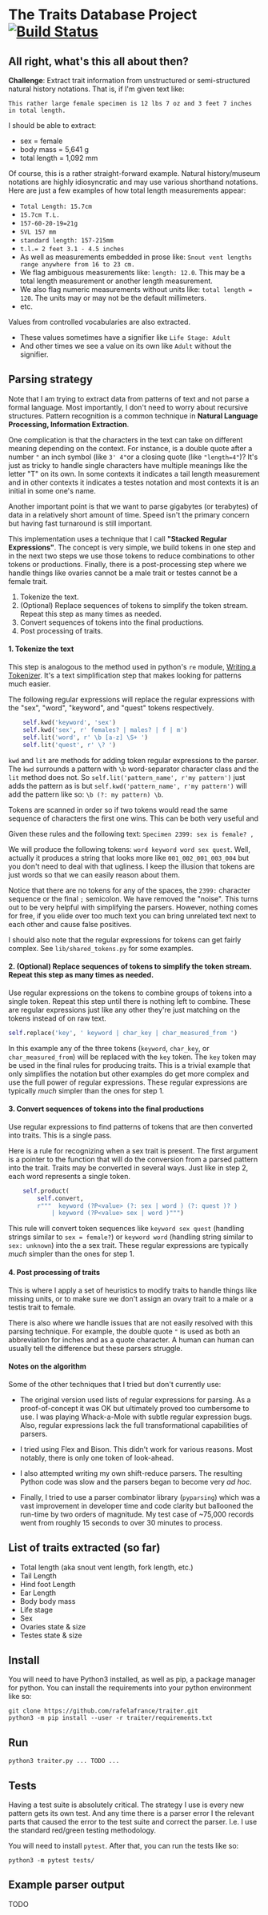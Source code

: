 # The Traits Database Project [![Build Status](https://travis-ci.org/rafelafrance/traiter.svg?branch=master)](https://travis-ci.org/rafelafrance/traiter)

## All right, what's this all about then?
**Challenge**: Extract trait information from unstructured or semi-structured natural history notations. That is, if I'm given text like:

 ```
 This rather large female specimen is 12 lbs 7 oz and 3 feet 7 inches in total length.
 ```
I should be able to extract:

 - sex = female
 - body mass = 5,641 g
 - total length = 1,092 mm

 Of course, this is a rather straight-forward example. Natural history/museum notations are highly idiosyncratic and may use various shorthand notations. Here are just a few examples of how total length measurements appear:

 - `Total Length: 15.7cm`
 - `15.7cm T.L.`
 - `157-60-20-19=21g`
 - `SVL 157 mm`
 - `standard length: 157-215mm`
 - `t.l.= 2 feet 3.1 - 4.5 inches`
 - As well as measurements embedded in prose like: `Snout vent lengths range anywhere from 16 to 23 cm.`
 - We flag ambiguous measurements like: `length: 12.0`. This may be a total length measurement or another length measurement.
 - We also flag numeric measurements without units like: `total length = 120`. The units may or may not be the default millimeters.
 - etc.

Values from controlled vocabularies are also extracted.
 - These values sometimes have a signifier like `Life Stage: Adult`
 - And other times we see a value on its own like `Adult` without the signifier.

## Parsing strategy

Note that I am trying to extract data from patterns of text and not parse a formal language. Most importantly, I don't need to worry about recursive structures. Pattern recognition is a common technique in **Natural Language Processing, Information Extraction**.

One complication is that the characters in the text can take on different meaning depending on the context. For instance, is a double quote after a number `"` an inch symbol (like `3' 4"`or a closing quote (like `"length=4"`)? It's just as tricky to handle single characters have multiple meanings like the letter "T" on its own. In some contexts it indicates a tail length measurement and in other contexts it indicates a testes notation and most contexts it is an initial in some one's name.

Another important point is that we want to parse gigabytes (or terabytes) of data in a relatively short amount of time. Speed isn't the primary concern but having fast turnaround is still important.

This implementation uses a technique that I call **"Stacked Regular Expressions"**. The concept is very simple, we build tokens in one step and in the next two steps we use those tokens to reduce combinations to other tokens or productions. Finally, there is a post-processing step where we handle things like ovaries cannot be a male trait or testes cannot be a female trait.

1. Tokenize the text.
2. (Optional) Replace sequences of tokens to simplify the token stream. Repeat this step as many times as needed.
3. Convert sequences of tokens into the final productions.
4. Post processing of traits.


#### 1. Tokenize the text
This step is analogous to the method used in python's `re` module, [Writing a Tokenizer](https://docs.python.org/3/library/re.html#writing-a-tokenizer). It's a text simplification step that makes looking for patterns much easier.

The following regular expressions will replace the regular expressions with the "sex", "word", "keyword", and "quest" tokens respectively.

```python
    self.kwd('keyword', 'sex')
    self.kwd('sex', r' females? | males? | f | m')
    self.lit('word', r' \b [a-z] \S+ ')
    self.lit('quest', r' \? ')
```

`kwd` and `lit` are methods for adding token regular expressions to the parser. The `kwd` surrounds a pattern with `\b` word-separator character class and the `lit` method does not. So `self.lit('pattern_name', r'my pattern')` just adds the pattern as is but `self.kwd('pattern_name', r'my pattern')` will add the pattern like so: `\b (?: my pattern) \b`.

Tokens are scanned in order so if two tokens would read the same sequence of characters the first one wins. This can be both very useful and

Given these rules and the following text: `Specimen 2399: sex is female? ,`

We will produce the following tokens: `word keyword word sex quest`. Well, actually it produces a string that looks more like `001_002_001_003_004` but you don't need to deal with that ugliness. I keep the illusion that tokens are just words so that we can easily reason about them.

Notice that there are no tokens for any of the spaces, the `2399:` character sequence or the final `;` semicolon. We have removed the "noise". This turns out to be very helpful with simplifying the parsers. However, nothing comes for free, if you elide over too much text you can bring unrelated text next to each other and cause false positives.

I should also note that the regular expressions for tokens can get fairly complex. See `lib/shared_tokens.py` for some examples.

#### 2. (Optional) Replace sequences of tokens to simplify the token stream. Repeat this step as many times as needed.

Use regular expressions on the tokens to combine groups of tokens into a single token. Repeat this step until there is nothing left to combine. These are regular expressions just like any other they're just matching on the tokens instead of on raw text.

```python
self.replace('key', ' keyword | char_key | char_measured_from ')
```

In this example any of the three tokens (`keyword`, `char_key`, or `char_measured_from`) will be replaced with the `key` token. The `key` token may be used in the final rules for producing traits. This is a trivial example that only simplifies the notation but other examples do get more complex and use the full power of regular expressions. These regular expressions are typically *much* simpler than the ones for step 1.

#### 3. Convert sequences of tokens into the final productions
Use regular expressions to find patterns of tokens that are then converted into traits. This is a single pass.

Here is a rule for recognizing when a sex trait is present. The first argument is a pointer to the function that will do the conversion from a parsed pattern into the trait. Traits may be converted in several ways. Just like in step 2, each word represents a single token.

```python
    self.product(
        self.convert,
        r"""  keyword (?P<value> (?: sex | word ) (?: quest )? )
            | keyword (?P<value> sex | word )""")
```

This rule will convert token sequences like `keyword sex quest` (handling strings similar to `sex = female?`) or `keyword word` (handling string similar to `sex: unknown`) into the a sex trait. These regular expressions are typically *much* simpler than the ones for step 1.

#### 4. Post processing of traits
This is where I apply a set of heuristics to modify traits to handle things like missing units, or to make sure we don't assign an ovary trait to a male or a testis trait to female.

There is also where we handle issues that are not easily resolved with this parsing technique. For example, the double quote `"` is used as both an abbreviation for inches and as a quote character. A human can human can usually tell the difference but these parsers struggle.

#### Notes on the algorithm

Some of the other techniques that I tried but don't currently use:

- The original version used lists of regular expressions for parsing. As a proof-of-concept it was OK but ultimately proved too cumbersome to use. I was playing Whack-a-Mole with subtle regular expression bugs. Also, regular expressions lack the full transformational capabilities of parsers.

- I tried using Flex and Bison. This didn't work for various reasons. Most notably, there is only one token of look-ahead.

- I also attempted writing my own shift-reduce parsers. The resulting Python code was slow and the parsers began to become very *ad hoc*.

- Finally, I tried to use a parser combinator library (`pyparsing`) which was a vast improvement in developer time and code clarity but ballooned the run-time by two orders of magnitude. My test case of ~75,000 records went from roughly 15 seconds to over 30 minutes to process.

## List of traits extracted (so far)
- Total length (aka snout vent length, fork length, etc.)
- Tail Length
- Hind foot Length
- Ear Length
- Body body mass
- Life stage
- Sex
- Ovaries state & size
- Testes state & size

## Install

You will need to have Python3 installed, as well as pip, a package manager for python. You can install the requirements into your python environment like so:
```
git clone https://github.com/rafelafrance/traiter.git
python3 -m pip install --user -r traiter/requirements.txt
```

## Run
```
python3 traiter.py ... TODO ...
```

## Tests
Having a test suite is absolutely critical. The strategy I use is every new pattern gets its own test. And any time there is a parser error I the relevant parts that caused the error to the test suite and correct the parser. I.e. I use the standard red/green testing methodology.

You will need to install `pytest`. After that, you can run the tests like so:
```
python3 -m pytest tests/
```

## Example parser output

TODO
